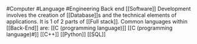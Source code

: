 #Computer #Language #Engineering Back end [[Software]] Development involves the creation of [[Database]]s and the technical elements of applications. It is 1 of 2 parts of [[Full stack]]. Common languages within [[Back-End]] are:
[[C (programming language)]]
[[C (programming language)#]]
[[C++]]
[[Python]]
[[SQL]]
